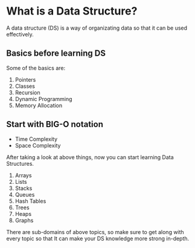 # What is a Data Structure?

A data structure (DS) is a way of organizating data so that it can be used effectively.

## Basics before learning DS

Some of the basics are:

1. Pointers
2. Classes
3. Recursion
4. Dynamic Programming
5. Memory Allocation

## Start with BIG-O notation

- Time Complexity
- Space Complexity

After taking a look at above things, now you can start learning Data Structures.

1. Arrays
2. Lists
3. Stacks
4. Queues
5. Hash Tables
6. Trees
7. Heaps
8. Graphs

There are sub-domains of above topics, so make sure to get along with every topic so that It can make your DS knowledge more strong in-depth.
